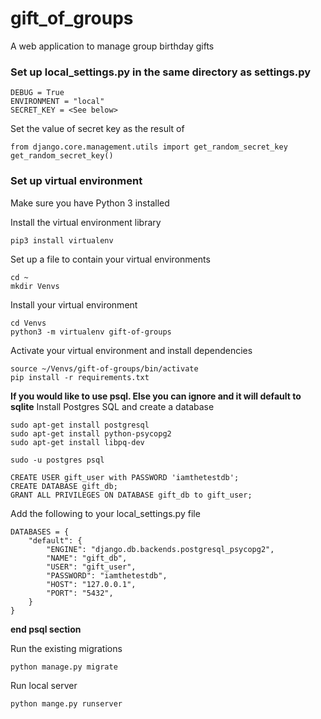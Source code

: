 # gift_of_groups
A web application to manage group birthday gifts

### Set up local_settings.py in the same directory as settings.py
```
DEBUG = True
ENVIRONMENT = "local"
SECRET_KEY = <See below>
```
Set the value of secret key as the result of
```
from django.core.management.utils import get_random_secret_key
get_random_secret_key()
```

### Set up virtual environment
Make sure you have Python 3 installed

Install the virtual environment library
```
pip3 install virtualenv
```
Set up a file to contain your virtual environments
```
cd ~
mkdir Venvs
```

Install your virtual environment
```
cd Venvs
python3 -m virtualenv gift-of-groups
```

Activate your virtual environment and install dependencies
```
source ~/Venvs/gift-of-groups/bin/activate
pip install -r requirements.txt
```

**If you would like to use psql. Else you can ignore and it will default to sqlite**
Install Postgres SQL and create a database
```
sudo apt-get install postgresql
sudo apt-get install python-psycopg2
sudo apt-get install libpq-dev
```

~~~
sudo -u postgres psql
~~~

~~~
CREATE USER gift_user with PASSWORD 'iamthetestdb';
CREATE DATABASE gift_db;
GRANT ALL PRIVILEGES ON DATABASE gift_db to gift_user;
~~~

Add the following to your local_settings.py file
```
DATABASES = {
    "default": {
        "ENGINE": "django.db.backends.postgresql_psycopg2",
        "NAME": "gift_db",
        "USER": "gift_user",
        "PASSWORD": "iamthetestdb",
        "HOST": "127.0.0.1",
        "PORT": "5432",
    }
}
```
**end psql section**


Run the existing migrations
```
python manage.py migrate
```

Run local server
```
python mange.py runserver
```
